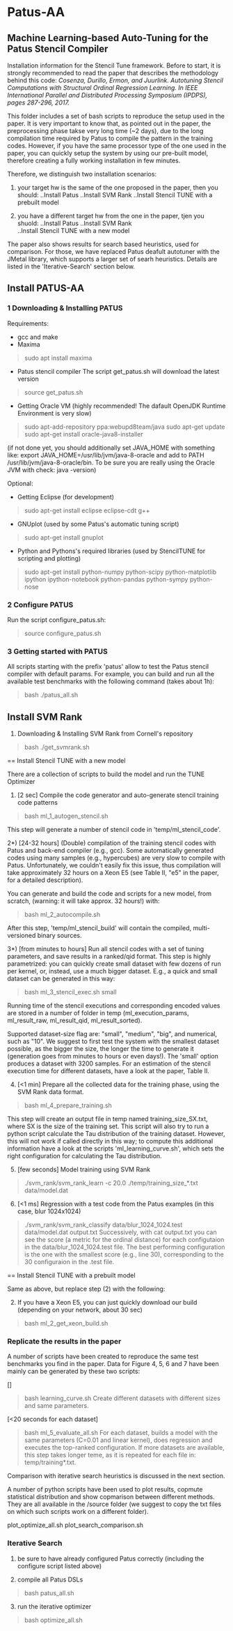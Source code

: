 # Patus-AA

## Machine Learning-based Auto-Tuning for the Patus Stencil Compiler
 
Installation information for the Stencil Tune framework. 
Before to start, it is strongly recommended to read the paper that describes the methodology behind this code:
_Cosenza, Durillo, Ermon, and Juurlink. Autotuning Stencil Computations with Structural Ordinal Regression Learning. 
In IEEE International Parallel and Distributed Processing Symposium (IPDPS), pages 287-296, 2017._
 
This folder includes a set of bash scripts to reproduce the setup used in the paper. It is very important to know that, as pointed out in the paper, the preprocessing phase takse very long time (~2 days), due to the long compilation time required by Patus to compile the pattern in the training codes. However, if you have the same processor type of the one used in the paper, you can quickly setup the system by using our pre-built model, therefore creating a fully working installation in few minutes.

Therefore, we distinguish two installation scenarios:
1. your target hw is the same of the one proposed in the paper, then you should:
..Install Patus 
..Install SVM Rank
..Install Stencil TUNE with a prebuilt model  

2. you have a different target hw from the one in the paper, tjen you shuold:
..Install Patus 
..Install SVM Rank  
..Install Stencil TUNE with a new model

The paper also shows results for search based heuristics, used for comparison. For those, we have replaced Patus deafult autotuner with the JMetal library, which supports a larger set of searh heuristics. Details are listed in the 'Iterative-Search' section below.


## Install PATUS-AA 

### 1 Downloading & Installing PATUS

Requirements:
 - gcc and make 
 - Maxima
> sudo apt install maxima
 
 - Patus stencil compiler 
  The script get_patus.sh will download the latest version
  > source get_patus.sh 
  
 - Getting Oracle VM (highly recommended! The dafault OpenJDK Runtime Environment is very slow) 
  > sudo apt-add-repository ppa:webupd8team/java
  > sudo apt-get update
  > sudo apt-get install oracle-java8-installer
  
  (if not done yet, you should additionally set JAVA_HOME with something like: export JAVA_HOME=/usr/lib/jvm/java-8-oracle and add to PATH /usr/lib/jvm/java-8-oracle/bin. To be sure you are really using the Oracle JVM with check: java -version)

Optional:
 - Getting Eclipse (for development) 
  > sudo apt-get install eclipse eclipse-cdt g++
 - GNUplot (used by some Patus's automatic tuning script) 
  > sudo apt-get install gnuplot
 - Python and Pythons's required libraries (used by StencilTUNE for scripting and plotting)
  > sudo apt-get install python-numpy python-scipy python-matplotlib ipython ipython-notebook python-pandas python-sympy python-nose


### 2 Configure PATUS

Run the script configure_patus.sh:
  > source configure_patus.sh
 
 
### 3 Getting started with PATUS

All scripts starting with the prefix 'patus' allow to test the Patus stencil compiler with default params. 
For example, you can build and run all the available test benchmarks with the following command (takes about 1h):
  > bash ./patus_all.sh


## Install SVM Rank
 
1) Downloading & Installing SVM Rank from Cornell's repository
  > bash ./get_svmrank.sh

 
== Install Stencil TUNE with a new model 
 
There are a collection of scripts to build the model and run the TUNE Optimizer

1) [2 sec] Compile the code generator and auto-generate stencil training code patterns 
 > bash ml_1_autogen_stencil.sh

This step will generate  a number of stencil code in 'temp/ml_stencil_code'.


2*) [24-32 hours] (Double) compilation of the training stencil codes with Patus and back-end compiler (e.g., gcc). Some automatically generated codes using many samples (e.g., hypercubes) are very slow to compile with Patus. Unfortunately, we couldn't easily fix this issue, thus compilation will take approximately 32 hours on a Xeon E5 (see Table II, "e5" in the paper, for a detailed description). 

You can generate and build the code and scripts for a new model, from scratch, (warning: it will take approx. 32 hours!) with:
 > bash ml_2_autocompile.sh

After this step, 'temp/ml_stencil_build' will contain the compiled, multi-versioned binary sources.


3*) [from minutes to hours] Run all stencil codes  with a set of tuning parameters, and save results in a ranked/qid format. This step is highly parametrized: you can quickly create small dataset with few dozens of run per kernel, or, instead, use a much bigger dataset. E.g., a quick and small dataset can be generated in this way: 
 > bash ml_3_stencil_exec.sh small

Running time of the stencil executions and corresponding encoded values are stored in a number of folder in temp (ml_execution_params, ml_result_raw, ml_result_qid, ml_result_sorted). 
 
Supported dataset-size flag are: "small", "medium", "big", and numerical, such as "10". We suggest to first test the system with the smallest dataset possible, as the bigger the size, the longer the time to generate it (generation goes from minutes to hours or even days!). The 'small' option produces a dataset with 3200 samples.
For an estimation of the stencil execution time for different datasets, have a look at the paper, Table II.


4) [<1 min] Prepare all the collected data for the training phase, using the SVM Rank data format.
 > bash ml_4_prepare_training.sh
 
 This step will create an output file in temp named training_size_SX.txt, where SX is the size of the training set.
 This script will also try to run a python script calculate the Tau distribution of the training dataset. However, this will not work if called directly in this way; to compute this additional information have a look at the scripts 'ml_learning_curve.sh', which sets the right configuration for calculating the Tau distribution.

 
5) [few seconds] Model training using SVM Rank
 > ./svm_rank/svm_rank_learn -c 20.0 ./temp/training_size_*.txt data/model.dat

 
6) [<1 ms] Regression with a test code from the Patus examples (in this case, blur 1024x1024)
 > ./svm_rank/svm_rank_classify  data/blur_1024_1024.test data/model.dat output.txt
 Successively, with
 > cat output.txt
 you can see the score (a metric for the ordinal distance) for each configutaion in the data/blur_1024_1024.test file.
 The best performing configuration is the one with the smallest score (e.g., line 30), corresponding to the 30 configuraion in the .test file.
 

== Install Stencil TUNE with a prebuilt model 

Same as above, but replace step (2) with the following:

2) If you have a Xeon E5, you can just quickly download our build (depending on your network, about 30 sec)
 > bash ml_2_get_xeon_build.sh


### Replicate the results in the paper  
 
A number of scripts have been created to reproduce the same test benchmarks you find in the paper.
Data for Figure 4, 5, 6 and 7 have been mainly can be generated by these two scripts:


[]
> bash learning_curve.sh
Create different datasets with different sizes and same parameters. 

[<20 seconds for each dataset]
> bash ml_5_evaluate_all.sh
For each dataset, builds a model with the same parameters  (C=0.01 and linear kernel), does regression and executes the top-ranked configuration.
If more datasets are available, this step takes longer teme, as it is repeated for each file in: temp/training*.txt.



Comparison with iterative search heuristics is discussed in the next section.
 
A number of python scripts have been used to plot results, copmute statistical distribution and show copmarison between different methods. They are all available in the /source folder (we suggest to copy the txt files on which such scripts work on a different folder).
 
plot_optimize_all.sh
plot_search_comparison.sh
 
 
### Iterative Search 
  
1) be sure to have already configured Patus correctly (including the configure script listed above)
 
2) compile all Patus DSLs
 > bash patus_all.sh
 
3) run the iterative optimizer
 > bash optimize_all.sh
 
 

